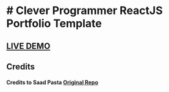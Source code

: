 # # Clever Programmer ReactJS Portfolio Template      



## <a href="https://portfolio-react-alpha.vercel.app/" target="_blank">LIVE DEMO</a>





## Credits

#### Credits to Saad Pasta <a href='https://github.com/saadpasta/developerFolio'>Original Repo</a>

